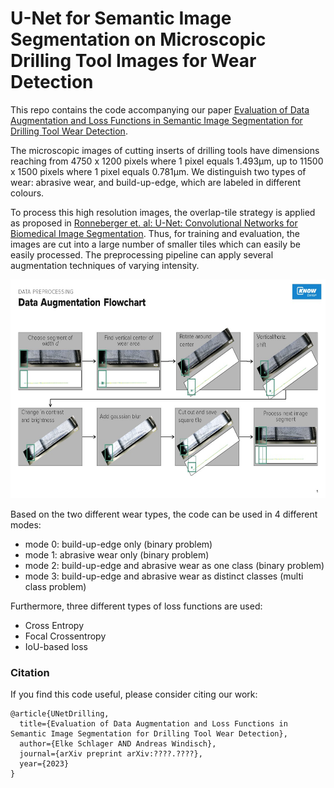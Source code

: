 # U-Net for Semantic Image Segmentation on Microscopic Drilling Tool Images for Wear Detection

This repo contains the code accompanying our paper [Evaluation of Data Augmentation and Loss Functions in Semantic Image Segmentation for Drilling Tool Wear Detection](https://arxiv.org/??????).


The microscopic images of cutting inserts of drilling tools have dimensions reaching from 4750 x 1200 pixels where 1 pixel equals 1.493μm, up to 11500 x 1500 pixels where 1 pixel equals 0.781μm. We distinguish two types of wear: abrasive wear, and build-up-edge, which are labeled in different colours.


To process this high resolution images, the overlap-tile strategy is applied as proposed in [Ronneberger et. al: U-Net: Convolutional Networks for Biomedical Image Segmentation](https://doi.org/10.1007/978-3-319-24574-4_28). Thus, for training and evaluation, the images are cut into a large number of smaller tiles which can easily be easily processed. The preprocessing pipeline can apply several augmentation techniques of varying intensity.

<img src="https://github.com/eschlager/UNet-Drilling/blob/main/figures/flowchart_augmentation.jpg" height="350"> 


Based on the two different wear types, the code can be used in 4 different modes: 
* mode 0: build-up-edge only (binary problem)
* mode 1: abrasive wear only (binary problem)
* mode 2: build-up-edge and abrasive wear as one class (binary problem)
* mode 3: build-up-edge and abrasive wear as distinct classes (multi class problem)



Furthermore, three different types of loss functions are used:
* Cross Entropy
* Focal Crossentropy
* IoU-based loss



### Citation 
If you find this code useful, please consider citing our work:
```
@article{UNetDrilling,
  title={Evaluation of Data Augmentation and Loss Functions in Semantic Image Segmentation for Drilling Tool Wear Detection},
  author={Elke Schlager AND Andreas Windisch},
  journal={arXiv preprint arXiv:????.????},
  year={2023}
}
```
